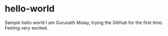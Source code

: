 # hello-world
Sample hello world
I am Gurunath Mulay, trying the GitHub for the first time. Feeling very excited.
